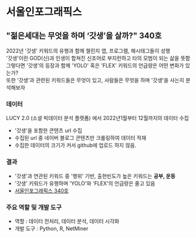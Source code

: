 # 서울인포그래픽스 

## "젊은세대는 무엇을 하며 ‘갓생’을 살까?" 340호

2022년 '갓생' 키워드의 유행과 함께 챌린지 앱, 프로그램, 해시태그들이 성행  
'갓생'이란 GOD(신)과 인생이 합쳐진 신조어로 부지런하고 타의 모범이 되는 삶을 뜻함  
그렇다면 '갓생'의 등장과 함께 'YOLO' 혹은 'FLEX' 키워드의 언급량은 어떤 변화가 있는가?  
또한 '갓생'과 관련된 키워드들은 무엇이 있고, 사람들은 무엇을 하며 '갓생'을 사는지 분석해보자  

### 데이터
LUCY 2.0 (소셜 빅데이터 분석 플랫폼) 에서 2022년1월부터 12월까지의 데이터 수집
- '갓생'을 포함한 콘텐츠 url 수집
- 수집된 url 중 네이버 블로그 콘텐츠만 크롤링하여 데이터 적재
- 수집한 데이터의 크기가 커서 github에 업로드 하지 않음.

### 결과
- '갓생'과 연관된 키워드 중 '행위' 기반, 출현빈도가 높은 키워드는 **공부, 운동**
- '갓생' 키워드가 유행하며 'YOLO'와 'FLEX'의 언급량은 줄고 있음
- [서울인포그래픽스 340호](https://www.si.re.kr/node/66601)

### 주요 역할 및 개발 도구
- 역할 : 데이터 전처리, 데이터 분석, 데이터 시각화
- 개발 도구 :  Python, R, NetMiner 
